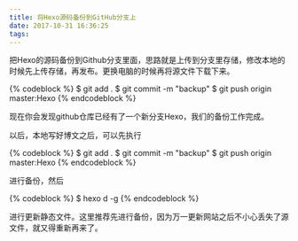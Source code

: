 ```yaml
---
title: 将Hexo源码备份到GitHub分支上
date: 2017-10-31 16:36:25
tags:
---
```


把Hexo的源码备份到Github分支里面，思路就是上传到分支里存储，修改本地的时候先上传存储，再发布。更换电脑的时候再将源文件下载下来。

{% codeblock %}
$ git add .
$ git commit -m "backup"
$ git push origin master:Hexo
{% endcodeblock %}

现在你会发现github仓库已经有了一个新分支Hexo，我们的备份工作完成。

以后，本地写好博文之后，可以先执行

{% codeblock %}
$ git add .
$ git commit -m "backup"
$ git push origin master:Hexo
{% endcodeblock %}

进行备份，然后

<!-- more -->

{% codeblock %}
$ hexo d -g
{% endcodeblock %}

进行更新静态文件。这里推荐先进行备份，因为万一更新网站之后不小心丢失了源文件，就又得重新再来了。
